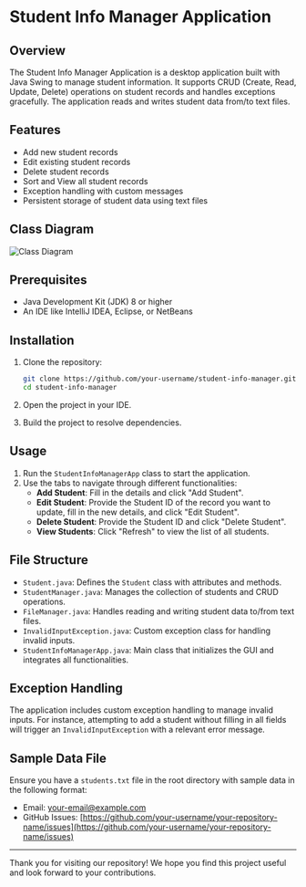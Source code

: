 # Student Info Manager Application

## Overview
The Student Info Manager Application is a desktop application built with Java Swing to manage student information. It supports CRUD (Create, Read, Update, Delete) operations on student records and handles exceptions gracefully. The application reads and writes student data from/to text files.

## Features
- Add new student records
- Edit existing student records
- Delete student records
- Sort and View all student records
- Exception handling with custom messages
- Persistent storage of student data using text files

## Class Diagram
![Class Diagram](https://github.com/C4bbage64/Student-Info-Manager-Application/assets/151762860/71c9b6c5-e481-4601-8625-47e7a965d0e4)

## Prerequisites
- Java Development Kit (JDK) 8 or higher
- An IDE like IntelliJ IDEA, Eclipse, or NetBeans

## Installation
1. Clone the repository:
    ```bash
    git clone https://github.com/your-username/student-info-manager.git
    cd student-info-manager
    ```

2. Open the project in your IDE.

3. Build the project to resolve dependencies.

## Usage
1. Run the `StudentInfoManagerApp` class to start the application.
2. Use the tabs to navigate through different functionalities:
    - **Add Student**: Fill in the details and click "Add Student".
    - **Edit Student**: Provide the Student ID of the record you want to update, fill in the new details, and click "Edit Student".
    - **Delete Student**: Provide the Student ID and click "Delete Student".
    - **View Students**: Click "Refresh" to view the list of all students.

## File Structure
- `Student.java`: Defines the `Student` class with attributes and methods.
- `StudentManager.java`: Manages the collection of students and CRUD operations.
- `FileManager.java`: Handles reading and writing student data to/from text files.
- `InvalidInputException.java`: Custom exception class for handling invalid inputs.
- `StudentInfoManagerApp.java`: Main class that initializes the GUI and integrates all functionalities.

## Exception Handling
The application includes custom exception handling to manage invalid inputs. For instance, attempting to add a student without filling in all fields will trigger an `InvalidInputException` with a relevant error message.

## Sample Data File
Ensure you have a `students.txt` file in the root directory with sample data in the following format:

- Email: [your-email@example.com](mailto:your-email@example.com)
- GitHub Issues: [https://github.com/your-username/your-repository-name/issues](https://github.com/your-username/your-repository-name/issues)

---

Thank you for visiting our repository! We hope you find this project useful and look forward to your contributions.
